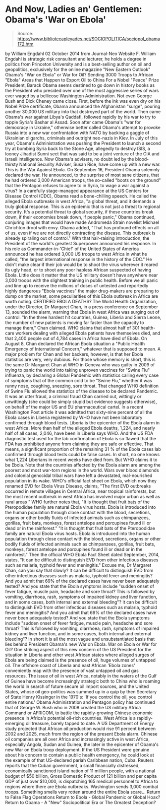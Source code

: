 # And Now, Ladies an' Gentlemen: Obama's 'War on Ebola'

> Source: https://www.bibliotecapleyades.net/SOCIOPOLITICA/sociopol_obama172.htm

by William Engdahl 02 October 2014 from Journal-Neo Website
F. William Engdahl is strategic risk consultant and lecturer, he holds a degree in politics from Princeton University and is a best-selling author on oil and geopolitics, exclusively for the online magazine
"New Eastern Outlook"
Obama's "War on Ebola" or War for Oil?
Sending 3000 Troops to African "Ebola" Areas
that Happen to Export Oil to China
For a Nobel "Peace" Prize President, Barack Obama seems destined to go down in history books as the President who presided over one of the most aggressive series of wars ever waged by a bellicose Washington Administration.
Not even George Bush and Dick Cheney came close.
First, before the ink was even dry on his Nobel Prize certificate, Obama announced the Afghanistan "surge", pouring another 30,000 US military into that destroyed part of the world.
Then came Obama's war against Libya's Qaddafi, followed rapidly by his war to try to topple Syria's Bashar al Assad.
Soon after came Obama's "war for democracy in Ukraine," otherwise better called Obama's attempt to provoke Russia into a new war confrontation with NATO by backing a gaggle of Ukrainian oligarchs, criminals and outright neo-nazis in Kiev.
In July of this year, Obama's Administration was pushing the President to launch a second try at bombing Syria back to the Stone Age, allegedly to destroy ISIS, a looney Jihadist Sunni sect that was said to be a joint venture of the CIA and Israeli intelligence.
Now Obama's advisers, no doubt led by the blood-thirsty National Security Adviser, Susan Rice, have come up with a new war. This is the War Against Ebola.
On September 16, President Obama solemnly declared the war. He announced, to the surprise of most sane citizens, that he had ordered 3,000 American troops, the so-called "boots on the ground" that the Pentagon refuses to agree to in Syria, to wage a war against a virus?
In a carefully stage-managed appearance at the US Centers for Disease Control (CDC), Obama read a bone-chilling speech. He called the alleged Ebola outbreaks in west Africa,
"a global threat, and it demands a truly global response. This is an epidemic that is not just a threat to regional security. It's a potential threat to global security, if these countries break down, if their economies break down, if people panic," Obama continued, conjuring images that would have made Andromeda Strain novelist Michael Chrichton drool with envy.
Obama added,
"That has profound effects on all of us, even if we are not directly contracting the disease. This outbreak is already spiraling out of control."
With that hair-raising introduction, the President of the world's greatest Superpower announced his response.
In his role as Commander-in-'Chief' of the United States of America announced he has ordered 3,000 US troops to west Africa in what he called,
"the largest international response in the history of the CDC."
He didn't make clear if their job would be to shoot the virus wherever it reared its ugly head, or to shoot any poor hapless African suspected of having Ebola.
Little does it matter that the US military doesn't have anywhere near 3,000 troops with the slightest training in public health.
Before we all panic and line up to receive the millions of doses of untested and reportedly highly dangerous "Ebola vaccines" the major drug-makers are preparing to dump on the market, some peculiarities of this Ebola outbreak in Africa are worth noting.
CERTIFIED EBOLA DEATHS?
The World Health Organization, under the Director, Dr Margaret Chan, in a press conference on September 13, sounded the alarm, warning that Ebola in west Africa was surging out of control.
"In the three hardest hit countries, Guinea, Liberia and Sierra Leone, the number of new patients is moving far faster than the capacity to manage them," Chan claimed.
WHO claims that almost half of 301 health-care workers dealing with alleged Ebola patients have themselves died, and that 2,400 people out of 4,784 cases in Africa have died of Ebola.
On August 8, Chan declared the African Ebola situation a "Public Health Emergency of International Concern," whatever that is supposed to mean. A major problem for Chan and her backers, however, is that her Ebola statistics are very, very dubious.
For those whose memory is short, this is the same Dr Margaret Chan at WHO in Geneva who was guilty in 2009 of trying to panic the world into taking unproven vaccines for "Swine Flu" influenza, by declaring a Global Pandemic with statistics calling every case of symptoms that of the common cold to be "Swine Flu," whether it was runny nose, coughing, sneezing, sore throat.
That changed WHO definition of Swine Flu allowed the statistics of the disease to be declared Pandemic.
It was an utter fraud, a criminal fraud Chan carried out, wittingly or unwittingly (she could be simply stupid but evidence suggests otherwise), on behalf of the major US and EU pharmaceutical cartel.
In a recent Washington Post article it was admitted that sixty-nine percent of all the Ebola cases in Liberia registered by WHO have not been laboratory confirmed through blood tests.
Liberia is the epicenter of the Ebola alarm in west Africa. More than half of the alleged Ebola deaths, 1,224, and nearly half of all cases, 2,046, have been in Liberia says WHO. And the US FDA diagnostic test used for the lab confirmation of Ebola is so flawed that the FDA has prohibited anyone from claiming they are safe or effective. That means, a significant proportion of the remaining 31 % of the Ebola cases lab confirmed through blood tests could be false cases.
In short, no one knows what 1,224 Liberians in recent weeks have died from. But WHO claims it to be Ebola. Note that the countries affected by the Ebola alarm are among the poorest and most war-torn regions in the world. Wars over blood diamonds and colonial genocidal tribal wars have left a devastated, mal-nourished population in its wake.
WHO's official fact sheet on Ebola, which now they renamed EVD for Ebola Virus Disease, claims,
"The first EVD outbreaks occurred in remote villages in Central Africa, near tropical rainforests, but the most recent outbreak in west Africa has involved major urban as well as rural areas "
WHO further notes that,
"It is thought that fruit bats of the Pteropodidae family are natural Ebola virus hosts. Ebola is introduced into the human population through close contact with the blood, secretions, organs or other bodily fluids of infected animals such as chimpanzees, gorillas, fruit bats, monkeys, forest antelope and porcupines found ill or dead or in the rainforest."
"It is thought that fruit bats of the Pteropodidae family are natural Ebola virus hosts.
Ebola is introduced into the human population through close contact with the blood, secretions, organs or other bodily fluids of infected animals such as chimpanzees, gorillas, fruit bats, monkeys, forest antelope and porcupines found ill or dead or in the rainforest."
Then the official WHO Ebola Fact Sheet dated September, 2014, states,
"It can be difficult to distinguish EVD from other infectious diseases such as malaria, typhoid fever and meningitis."
Excuse me, Dr Margaret Chan, can you say that slowly?
It can be difficult to distinguish EVD from other infectious diseases such as malaria, typhoid fever and meningitis? And you admit that 69% of the declared cases have never been adequately tested? And you state that the Ebola symptoms include "sudden onset of fever fatigue, muscle pain, headache and sore throat? This is followed by vomiting, diarrhoea, rash, symptoms of impaired kidney and liver function, and in some cases, both internal and external bleeding"?
It can be difficult to distinguish EVD from other infectious diseases such as malaria, typhoid fever and meningitis?
And you admit that 69% of the declared cases have never been adequately tested?
And you state that the Ebola symptoms include "sudden onset of fever fatigue, muscle pain, headache and sore throat?
This is followed by vomiting, diarrhoea, rash, symptoms of impaired kidney and liver function, and in some cases, both internal and external bleeding"?
In short it is all the most vague and unsubstantiated basis that lies behind President Obama's new War on Ebola.
War on Ebola or War for Oil?
One striking aspect of this new concern of the US President for the situation in Liberia and other west African states where alleged surges of Ebola are being claimed is the presence of oil, huge volumes of untapped oil.
The offshore coast of Liberia and east African 'Ebola zones'
conveniently map with the presence of
vast untapped oil and gas resources.
The issue of oil in west Africa, notably in the waters of the Gulf of Guinea have become increasingly strategic both to China who is roaming the world in search of future secure oil import sources, and the United States, whose oil geo-politics was summed up in a quip by then Secretary of State Henry Kissinger in the 1970's:
'If you control the oil, you control entire nations.'
Obama Administration and Pentagon policy has continued that of George W. Bush who in 2008 created the US military Africa Command or AFRICOM, to battle the rapidly-growing Chinese economic presence in Africa's potential oil-rich countries.
West Africa is a rapidly-emerging oil treasure, barely tapped to date. A US Department of Energy study projected that African oil production would rise 91 percent between 2002 and 2025, much from the region of the present Ebola alarm.
Chinese oil companies are all over Africa and increasingly active in west Africa, especially Angola, Sudan and Guinea, the later in the epicenter of Obama's new War on Ebola troop deployment.
If the US President were genuine about his concern to contain a public health emergency, he could look at the example of that US-declared pariah Caribbean nation, Cuba.
Reuters reports that the Cuban government, a small financially distressed, economically sanctioned island nation of 11 million people, with a national budget of $50 billion, Gross Domestic Product of 121 billion and per capita GDP of just over $10,000, is dispatching 165 medical personnel to Africa to regions where there are Ebola outbreaks.
Washington sends 3,000 combat troops.
Something smells very rotten around the entire Ebola scare...
Return to False Flag Operations
Return to Ebola - Global Pandemic or Global Hoax?
Return to Obama - A "New" Sociopolitical Era or The Greatest Deception?
